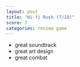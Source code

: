 ```yaml
---
layout: post
title: "Hi-fi Rush (7/10)"
score: 7
categories: review game
---
```


- great soundtrack
- great art design
- great combat

